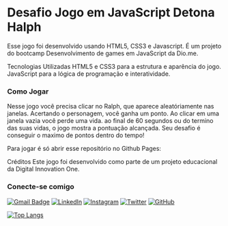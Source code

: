 # Desafio Jogo em JavaScript Detona Halph


Esse jogo foi desenvolvido usando HTML5, CSS3 e Javascript. É um projeto do bootcamp Desenvolvimento de games em JavaScript da Dio.me. 

Tecnologias Utilizadas
HTML5 e CSS3 para a estrutura e aparência do jogo.
JavaScript para a lógica de programação e interatividade.


### Como Jogar
Nesse jogo você precisa clicar no Ralph, que aparece aleatóriamente nas janelas. Acertando o personagem, você ganha um ponto. Ao clicar em uma janela vazia você perde uma vida. ao final de 60 segundos ou do termino das suas vidas, o jogo mostra a pontuação alcançada.
Seu desafio é conseguir o maximo de pontos dentro do tempo!

Para jogar é só abrir esse repositório no Github Pages:




Créditos
Este jogo foi desenvolvido como parte de um projeto educacional da Digital Innovation One.


### Conecte-se comigo

[![Gmail Badge](https://img.shields.io/badge/-lucas.melo.sketches@gmail.com-010?style=for-the-badge&logo=Gmail&logoColor=80EE00&link=mailto:lucas.melo.sketches@gmail.com)](mailto:lucas.melo.sketches@gmail.com)
[![LinkedIn](https://img.shields.io/badge/-LinkedIn-333?style=for-the-badge&logo=linkedin&logoColor=80EE00)](https://www.linkedin.com/in/lucas-silva-melo-41ba23223/)
[![Instagram](https://img.shields.io/badge/Instagram-010?style=for-the-badge&logo=instagram&logoColor=80EE00)](https://www.instagram.com/lucas.melo.sketches)
[![Twitter](https://img.shields.io/badge/Twitter-333?style=for-the-badge&logo=twitter&logoColor=80EE00)](https://twitter.com/GoTyCuS)
[![GitHub](https://img.shields.io/github/followers/LucasMeloSketches?label=follow&style=social)](LINK-DO-SEU-GITHUB)


[![Top Langs](https://github-readme-stats.vercel.app/api/top-langs/?username=LucasMeloSketches&layout=compact&theme=merko)](https://github.com/LucasMeloSketches)


